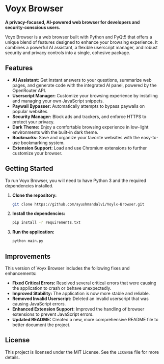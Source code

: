 # Voyx Browser

**A privacy-focused, AI-powered web browser for developers and security-conscious users.**

Voyx Browser is a web browser built with Python and PyQt5 that offers a unique blend of features designed to enhance your browsing experience. It combines a powerful AI assistant, a flexible userscript manager, and robust security and privacy controls into a single, cohesive package.

## Features

*   **AI Assistant:** Get instant answers to your questions, summarize web pages, and generate code with the integrated AI panel, powered by the OpenRouter API.
*   **Userscript Manager:** Customize your browsing experience by installing and managing your own JavaScript snippets.
*   **Paywall Bypasser:** Automatically attempts to bypass paywalls on popular websites.
*   **Security Manager:** Block ads and trackers, and enforce HTTPS to protect your privacy.
*   **Dark Theme:** Enjoy a comfortable browsing experience in low-light environments with the built-in dark theme.
*   **Bookmarks:** Save and organize your favorite websites with the easy-to-use bookmarking system.
*   **Extension Support:** Load and use Chromium extensions to further customize your browser.

## Getting Started

To run Voyx Browser, you will need to have Python 3 and the required dependencies installed.

1.  **Clone the repository:**
    ```bash
    git clone https://github.com/ayushmandalvi/Voylx-Browser.git
    ```
2.  **Install the dependencies:**
    ```bash
    pip install -r requirements.txt
    ```
3.  **Run the application:**
    ```bash
    python main.py
    ```

## Improvements

This version of Voyx Browser includes the following fixes and enhancements:

*   **Fixed Critical Errors:** Resolved several critical errors that were causing the application to crash or behave unexpectedly.
*   **Improved Stability:** The application is now more stable and reliable.
*   **Removed Invalid Userscript:** Deleted an invalid userscript that was causing JavaScript errors.
*   **Enhanced Extension Support:** Improved the handling of browser extensions to prevent JavaScript errors.
*   **Updated README:** Created a new, more comprehensive README file to better document the project.

## License

This project is licensed under the MIT License. See the `LICENSE` file for more details.